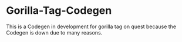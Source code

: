 # Gorilla-Tag-Codegen
This is a Codegen in development for gorilla tag on quest because the Codegen is down due to many reasons.
